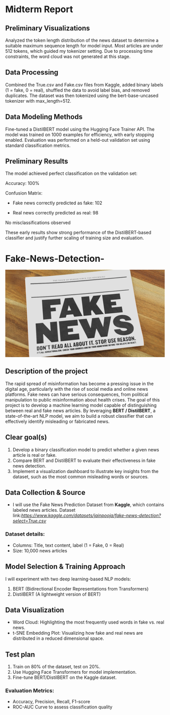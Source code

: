 # Midterm Report
## Preliminary Visualizations
Analyzed the token length distribution of the news dataset to determine a suitable maximum sequence length for model input. Most articles are under 512 tokens, which guided my tokenizer setting. Due to processing time constraints, the word cloud was not generated at this stage.
## Data Processing
Combined the True.csv and Fake.csv files from Kaggle, added binary labels (1 = fake, 0 = real), shuffled the data to avoid label bias, and removed duplicates. The dataset was then tokenized using the bert-base-uncased tokenizer with max_length=512.
## Data Modeling Methods
Fine-tuned a DistilBERT model using the Hugging Face Trainer API. The model was trained on 1000 examples for efficiency, with early stopping enabled. Evaluation was performed on a held-out validation set using standard classification metrics.
## Preliminary Results
The model achieved perfect classification on the validation set:

Accuracy: 100%

Confusion Matrix:

- Fake news correctly predicted as fake: 102

- Real news correctly predicted as real: 98

No misclassifications observed

These early results show strong performance of the DistilBERT-based classifier and justify further scaling of training size and evaluation.



# Fake-News-Detection-
![Fake News](./png_file/news.png)
## Description of the project
The rapid spread of misinformation has become a pressing issue in the digital age, particularly with the rise of social media and online news platforms. Fake news can have serious consequences, from political manipulation to public misinformation about health crises. The goal of this project is to develop a machine learning model capable of distinguishing between real and fake news articles. By leveraging **BERT / DistilBERT**, a state-of-the-art NLP model, we aim to build a robust classifier that can effectively identify misleading or fabricated news.

## Clear goal(s)
1. Develop a binary classification model to predict whether a given news article is real or fake.
2. Compare BERT and DistilBERT to evaluate their effectiveness in fake news detection.
3. Implement a visualization dashboard to illustrate key insights from the dataset, such as the most common misleading words or sources.

## Data Collection & Source
- I will use the Fake News Prediction Dataset from **Kaggle**, which contains labeled news articles. Dataset link:*https://www.kaggle.com/datasets/jainpooja/fake-news-detection?select=True.csv*
### Dataset details:
- Columns: Title, text content, label (1 = Fake, 0 = Real)
- Size: 10,000 news articles

## Model Selection & Training Approach
I will experiment with two deep learning-based NLP models:
1. BERT (Bidirectional Encoder Representations from Transformers)
2. DistilBERT (A lightweight version of BERT)

## Data Visualization
- Word Cloud: Highlighting the most frequently used words in fake vs. real news.
- t-SNE Embedding Plot: Visualizing how fake and real news are distributed in a reduced dimensional space.

## Test plan
1. Train on 80% of the dataset, test on 20%.
2. Use Hugging Face Transformers for model implementation.
3. Fine-tune BERT/DistilBERT on the Kaggle dataset.
### Evaluation Metrics:
- Accuracy, Precision, Recall, F1-score
- ROC-AUC Curve to assess classification quality


